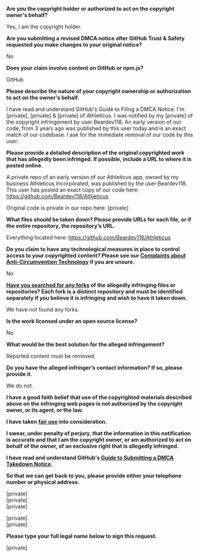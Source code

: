 **Are you the copyright holder or authorized to act on the copyright owner's behalf?**

Yes, I am the copyright holder.

**Are you submitting a revised DMCA notice after GitHub Trust & Safety requested you make changes to your original notice?**

No

**Does your claim involve content on GitHub or npm.js?**

GitHub

**Please describe the nature of your copyright ownership or authorization to act on the owner's behalf.**

I have read and understand GitHub's Guide to Filing a DMCA Notice. I'm [private], [private] & [private] of Athleticus. I was notified by my [private] of the copyright infringement by user Beardev118. An early version of our code, from 3 years ago was published by this user today and is an exact match of our codebase. I ask for the immediate removal of our code by this user.

**Please provide a detailed description of the original copyrighted work that has allegedly been infringed. If possible, include a URL to where it is posted online.**

A private repo of an early version of our Athleticus app, owned by my business Athleticus Incorporated, was published by the user Beardev118. This user has posted an exact copy of our code here: https://github.com/Beardev118/Athleticus

Original code is private in our repo here: [private]

**What files should be taken down? Please provide URLs for each file, or if the entire repository, the repository’s URL.**

Everything located here: https://github.com/Beardev118/Athleticus

**Do you claim to have any technological measures in place to control access to your copyrighted content? Please see our <a href="https://docs.github.com/articles/guide-to-submitting-a-dmca-takedown-notice#complaints-about-anti-circumvention-technology">Complaints about Anti-Circumvention Technology</a> if you are unsure.**

No

**<a href="https://docs.github.com/articles/dmca-takedown-policy#b-what-about-forks-or-whats-a-fork">Have you searched for any forks</a> of the allegedly infringing files or repositories? Each fork is a distinct repository and must be identified separately if you believe it is infringing and wish to have it taken down.**

We have not found any forks.

**Is the work licensed under an open source license?**

No

**What would be the best solution for the alleged infringement?**

Reported content must be removed

**Do you have the alleged infringer’s contact information? If so, please provide it.**

We do not.

**I have a good faith belief that use of the copyrighted materials described above on the infringing web pages is not authorized by the copyright owner, or its agent, or the law.**

**I have taken <a href="https://www.lumendatabase.org/topics/22">fair use</a> into consideration.**

**I swear, under penalty of perjury, that the information in this notification is accurate and that I am the copyright owner, or am authorized to act on behalf of the owner, of an exclusive right that is allegedly infringed.**

**I have read and understand GitHub's <a href="https://docs.github.com/articles/guide-to-submitting-a-dmca-takedown-notice/">Guide to Submitting a DMCA Takedown Notice</a>.**

**So that we can get back to you, please provide either your telephone number or physical address.**

[private]  
[private]  
[private]  

[private]  
[private]  

**Please type your full legal name below to sign this request.**

[private]  
